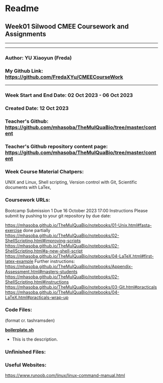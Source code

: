 # Readme

## Week01 Silwood CMEE Coursework and Assignments

-------------------------------------------------------
-------------------------------------------------------

### Author: YU Xiaoyun (Freda)
### My Github Link: https://github.com/FredaXYu/CMEECourseWork 

-------------------------------------------------------

### Week Start and End Date: 02 Oct 2023 - 06 Oct 2023
### Created Date: 12 Oct 2023
### Teacher's Github: https://github.com/mhasoba/TheMulQuaBio/tree/master/content
### Teacher's Github repository content page: https://github.com/mhasoba/TheMulQuaBio/tree/master/content
### Week Course Material Chatpers: 
UNIX and Linux, 
Shell scripting, 
Version control with Git, 
Scientific documents with LaTex, 

### Coursework URLs: 
Bootcamp Submission 1
Due 16 October 2023 17:00
Instructions
Please submit by pushing to your git repository by due date:

https://mhasoba.github.io/TheMulQuaBio/notebooks/01-Unix.html#fasta-exercise      done partially
https://mhasoba.github.io/TheMulQuaBio/notebooks/02-ShellScripting.html#improving-scripts    
https://mhasoba.github.io/TheMulQuaBio/notebooks/02-ShellScripting.html#a-new-shell-script
https://mhasoba.github.io/TheMulQuaBio/notebooks/04-LaTeX.html#first-latex-example
Further instructions: 
https://mhasoba.github.io/TheMulQuaBio/notebooks/Appendix-Assessment.html#masters-students
https://mhasoba.github.io/TheMulQuaBio/notebooks/02-ShellScripting.html#instructions 
https://mhasoba.github.io/TheMulQuaBio/notebooks/03-Git.html#practicals
https://mhasoba.github.io/TheMulQuaBio/notebooks/04-LaTeX.html#practicals-wrap-up 


### Code Files: 
(format cr. tashramsden)

 [**boilerplate.sh**](Code/boilerplate.sh)
  * This is the description. 

### Unfinished Files: 


### Useful Websites: 
https://www.runoob.com/linux/linux-command-manual.html







